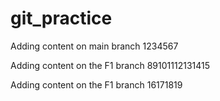 # git_practice

Adding content on main branch
1234567

Adding content on the F1 branch
89101112131415

Adding content on the F1 branch
16171819